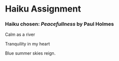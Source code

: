 # **Haiku Assignment**

### Haiku chosen: *Peacefullness* by Paul Holmes
Calm as a river

Tranquility in my heart

Blue summer skies reign.
